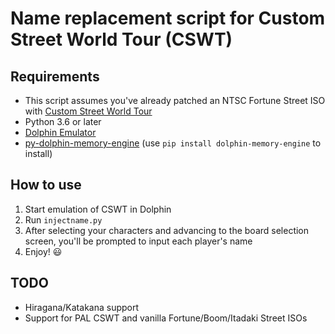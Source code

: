 # Name replacement script for Custom Street World Tour (CSWT)

## Requirements
- This script assumes you've already patched an NTSC Fortune Street ISO with [Custom Street World Tour](https://github.com/FortuneStreetModding/CustomStreetWorldTour)
- Python 3.6 or later
- [Dolphin Emulator](https://dolphin-emu.org/)
- [py-dolphin-memory-engine](https://github.com/henriquegemignani/py-dolphin-memory-engine) (use `pip install dolphin-memory-engine` to install)

## How to use
1. Start emulation of CSWT in Dolphin
2. Run `injectname.py`
3. After selecting your characters and advancing to the board selection screen, you'll be prompted to input each player's name
4. Enjoy! 😃

## TODO
- Hiragana/Katakana support
- Support for PAL CSWT and vanilla Fortune/Boom/Itadaki Street ISOs
